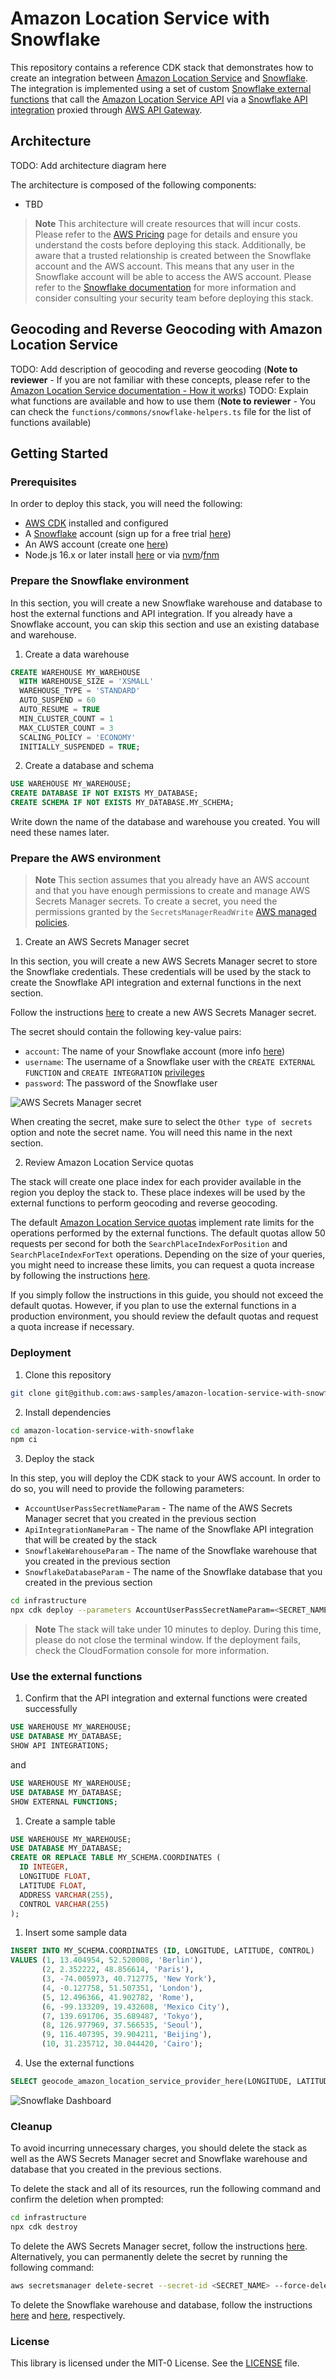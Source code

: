 # Amazon Location Service with Snowflake

This repository contains a reference CDK stack that demonstrates how to create an integration between [Amazon Location Service](https://aws.amazon.com/location/) and [Snowflake](https://www.snowflake.com/). The integration is implemented using a set of custom [Snowflake external functions](https://docs.snowflake.com/en/sql-reference/external-functions-introduction.html) that call the [Amazon Location Service API](https://docs.aws.amazon.com/location/latest/developerguide/what-is.html) via a [Snowflake API integration](https://docs.snowflake.com/en/user-guide/api-integration-intro.html) proxied through [AWS API Gateway](https://aws.amazon.com/api-gateway/).

## Architecture

TODO: Add architecture diagram here

The architecture is composed of the following components:
- TBD

> **Note**
> This architecture will create resources that will incur costs. Please refer to the [AWS Pricing](https://aws.amazon.com/pricing/) page for details and ensure you understand the costs before deploying this stack. Additionally, be aware that a trusted relationship is created between the Snowflake account and the AWS account. This means that any user in the Snowflake account will be able to access the AWS account. Please refer to the [Snowflake documentation](https://docs.snowflake.com/en/sql-reference/external-functions-creating-aws-planning) for more information and consider consulting your security team before deploying this stack.

## Geocoding and Reverse Geocoding with Amazon Location Service

TODO: Add description of geocoding and reverse geocoding (**Note to reviewer** - If you are not familiar with these concepts, please refer to the [Amazon Location Service documentation - How it works](https://docs.aws.amazon.com/location/latest/developerguide/how-it-works.html))
TODO: Explain what functions are available and how to use them (**Note to reviewer** - You can check the `functions/commons/snowflake-helpers.ts` file for the list of functions available)

## Getting Started

### Prerequisites

In order to deploy this stack, you will need the following:
- [AWS CDK](https://docs.aws.amazon.com/cdk/latest/guide/getting_started.html) installed and configured
- A [Snowflake](https://www.snowflake.com/) account (sign up for a free trial [here](https://signup.snowflake.com/))
- An AWS account (create one [here](https://aws.amazon.com/premiumsupport/knowledge-center/create-and-activate-aws-account/))
- Node.js 16.x or later install [here](https://nodejs.org/en/download/) or via [nvm]([http](https://github.com/nvm-sh/nvm))/[fnm](https://github.com/Schniz/fnm)

### Prepare the Snowflake environment

In this section, you will create a new Snowflake warehouse and database to host the external functions and API integration. If you already have a Snowflake account, you can skip this section and use an existing database and warehouse.

1. Create a data warehouse

```sql
CREATE WAREHOUSE MY_WAREHOUSE
  WITH WAREHOUSE_SIZE = 'XSMALL'
  WAREHOUSE_TYPE = 'STANDARD'
  AUTO_SUSPEND = 60
  AUTO_RESUME = TRUE
  MIN_CLUSTER_COUNT = 1
  MAX_CLUSTER_COUNT = 3
  SCALING_POLICY = 'ECONOMY'
  INITIALLY_SUSPENDED = TRUE;
```

2. Create a database and schema

```sql
USE WAREHOUSE MY_WAREHOUSE;
CREATE DATABASE IF NOT EXISTS MY_DATABASE;
CREATE SCHEMA IF NOT EXISTS MY_DATABASE.MY_SCHEMA;
```

Write down the name of the database and warehouse you created. You will need these names later.

### Prepare the AWS environment

> **Note**
> This section assumes that you already have an AWS account and that you have enough permissions to create and manage AWS Secrets Manager secrets. To create a secret, you need the permissions granted by the `SecretsManagerReadWrite` [AWS managed policies](https://docs.aws.amazon.com/secretsmanager/latest/userguide/reference_available-policies.html).

1. Create an AWS Secrets Manager secret

In this section, you will create a new AWS Secrets Manager secret to store the Snowflake credentials. These credentials will be used by the stack to create the Snowflake API integration and external functions in the next section.

Follow the instructions [here](https://docs.aws.amazon.com/secretsmanager/latest/userguide/manage_create-basic-secret.html) to create a new AWS Secrets Manager secret.

The secret should contain the following key-value pairs:
- `account`: The name of your Snowflake account (more info [here](https://docs.snowflake.com/en/user-guide/admin-account-identifier))
- `username`: The username of a Snowflake user with the `CREATE EXTERNAL FUNCTION` and `CREATE INTEGRATION` [privileges](https://docs.snowflake.com/en/sql-reference/sql/create-external-function.html#privileges)
- `password`: The password of the Snowflake user

![AWS Secrets Manager secret](./assets/create-secret.png)

When creating the secret, make sure to select the `Other type of secrets` option and note the secret name. You will need this name in the next section.

2. Review Amazon Location Service quotas

The stack will create one place index for each provider available in the region you deploy the stack to. These place indexes will be used by the external functions to perform geocoding and reverse geocoding. 

The default [Amazon Location Service quotas](https://docs.aws.amazon.com/location/latest/developerguide/location-quotas.html) implement rate limits for the operations performed by the external functions. The default quotas allow 50 requests per second for both the `SearchPlaceIndexForPosition` and `SearchPlaceIndexForText` operations. Depending on the size of your queries, you might need to increase these limits, you can request a quota increase by following the instructions [here](https://docs.aws.amazon.com/general/latest/gr/aws_service_limits.html).

If you simply follow the instructions in this guide, you should not exceed the default quotas. However, if you plan to use the external functions in a production environment, you should review the default quotas and request a quota increase if necessary.

### Deployment

1. Clone this repository

```bash
git clone git@github.com:aws-samples/amazon-location-service-with-snowflake.git
```

2. Install dependencies

```bash
cd amazon-location-service-with-snowflake
npm ci
```

3. Deploy the stack 

In this step, you will deploy the CDK stack to your AWS account. In order to do so, you will need to provide the following parameters:
- `AccountUserPassSecretNameParam` - The name of the AWS Secrets Manager secret that you created in the previous section
- `ApiIntegrationNameParam` - The name of the Snowflake API integration that will be created by the stack
- `SnowflakeWarehouseParam` - The name of the Snowflake warehouse that you created in the previous section
- `SnowflakeDatabaseParam` - The name of the Snowflake database that you created in the previous section

```bash
cd infrastructure
npx cdk deploy --parameters AccountUserPassSecretNameParam=<SECRET_NAME> --parameters ApiIntegrationNameParam=<INTEGRATION_NAME> --parameters SnowflakeWarehouseParam=<WAREHOUSE_NAME> --parameters SnowflakeDatabaseParam=<DATABASE_NAME> --parameters SnowflakeSchemaParam=<SCHEMA_NAME>
```

> **Note**
> The stack will take under 10 minutes to deploy. During this time, please do not close the terminal window. If the deployment fails, check the CloudFormation console for more information.

### Use the external functions

1. Confirm that the API integration and external functions were created successfully

```sql
USE WAREHOUSE MY_WAREHOUSE;
USE DATABASE MY_DATABASE;
SHOW API INTEGRATIONS;
```

and

```sql
USE WAREHOUSE MY_WAREHOUSE;
USE DATABASE MY_DATABASE;
SHOW EXTERNAL FUNCTIONS;
```

1. Create a sample table

```sql
USE WAREHOUSE MY_WAREHOUSE;
USE DATABASE MY_DATABASE;
CREATE OR REPLACE TABLE MY_SCHEMA.COORDINATES (
  ID INTEGER,
  LONGITUDE FLOAT,
  LATITUDE FLOAT,
  ADDRESS VARCHAR(255),
  CONTROL VARCHAR(255)
);
```

1. Insert some sample data

```sql
INSERT INTO MY_SCHEMA.COORDINATES (ID, LONGITUDE, LATITUDE, CONTROL)
VALUES (1, 13.404954, 52.520008, 'Berlin'),
       (2, 2.352222, 48.856614, 'Paris'),
       (3, -74.005973, 40.712775, 'New York'),
       (4, -0.127758, 51.507351, 'London'),
       (5, 12.496366, 41.902782, 'Rome'),
       (6, -99.133209, 19.432608, 'Mexico City'),
       (7, 139.691706, 35.689487, 'Tokyo'),
       (8, 126.977969, 37.566535, 'Seoul'),
       (9, 116.407395, 39.904211, 'Beijing'),
       (10, 31.235712, 30.044420, 'Cairo');
```

4. Use the external functions

```sql
SELECT geocode_amazon_location_service_provider_here(LONGITUDE, LATITUDE) AS ADDRESS, LONGITUDE, LATITUDE FROM MY_SCHEMA.COORDINATES;
```

![Snowflake Dashboard](./assets/query-results.png)

### Cleanup

To avoid incurring unnecessary charges, you should delete the stack as well as the AWS Secrets Manager secret and Snowflake warehouse and database that you created in the previous sections.

To delete the stack and all of its resources, run the following command and confirm the deletion when prompted:

```bash
cd infrastructure
npx cdk destroy
```

To delete the AWS Secrets Manager secret, follow the instructions [here](https://docs.aws.amazon.com/secretsmanager/latest/userguide/manage_delete-secret.html). Alternatively, you can permanently delete the secret by running the following command:

```bash
aws secretsmanager delete-secret --secret-id <SECRET_NAME> --force-delete-without-recovery
```

To delete the Snowflake warehouse and database, follow the instructions [here](https://docs.snowflake.com/en/sql-reference/sql/drop-warehouse.html) and [here](https://docs.snowflake.com/en/sql-reference/sql/drop-database.html), respectively.

### License

This library is licensed under the MIT-0 License. See the [LICENSE](./LICENSE) file.
